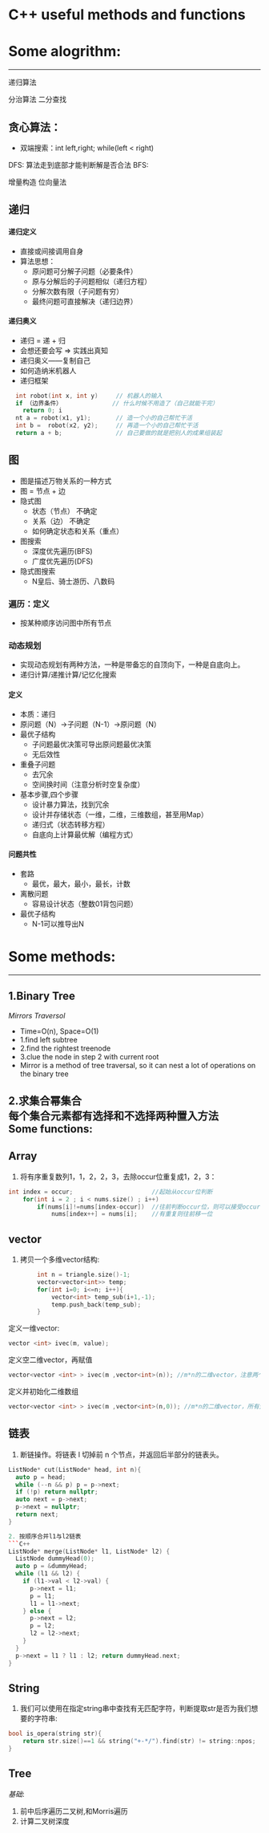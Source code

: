 C++ useful methods and functions
================================
# Some alogrithm:
---------------
递归算法

分治算法
二分查找

## 贪心算法：
- 双端搜索：int left,right; while(left < right)

DFS: 算法走到底部才能判断解是否合法
BFS:

增量构造
位向量法

## 递归
#### 递归定义
- 直接或间接调用自身 
- 算法思想： 
  + 原问题可分解子问题（必要条件） 
  + 原与分解后的子问题相似（递归方程） 
  + 分解次数有限（子问题有穷） 
  + 最终问题可直接解决（递归边界）
#### 递归奥义
- 递归 = 递 + 归 
- 会想还要会写 => 实践出真知 
- 递归奥义——复制自己 
- 如何造纳米机器人
- 递归框架 
```C++
  int robot(int x, int y)     // 机器人的输入 
  if （边界条件）              // 什么时候不用造了（自己就能干完） 
    return 0; i
  nt a = robot(x1, y1);       // 造一个小的自己帮忙干活 
  int b =  robot(x2, y2);     // 再造一个小的自己帮忙干活 
  return a + b;               // 自己要做的就是把别人的成果组装起
```

## 图
- 图是描述万物关系的一种方式
- 图 = 节点 + 边
- 隐式图
  + 状态（节点） 不确定 
  + 关系（边） 不确定
  + 如何确定状态和关系（重点）
- 图搜索
  + 深度优先遍历(BFS)
  + 广度优先遍历(DFS)
- 隐式图搜索
  + N皇后、骑士游历、八数码
### 遍历：定义
- 按某种顺序访问图中所有节点

### 动态规划
- 实现动态规划有两种方法，一种是带备忘的自顶向下，一种是自底向上。
- 递归计算/递推计算/记忆化搜索
#### 定义
- 本质：递归 
- 原问题（N）->子问题（N-1）->原问题（N）
- 最优子结构 
  + 子问题最优决策可导出原问题最优决策  
  + 无后效性 
- 重叠子问题 
  + 去冗余 
  + 空间换时间（注意分析时空复杂度）
- 基本步骤,四个步骤 
  + 设计暴力算法，找到冗余 
  + 设计并存储状态（一维，二维，三维数组，甚至用Map） 
  + 递归式（状态转移方程） 
  + 自底向上计算最优解（编程方式）
#### 问题共性
- 套路 
  + 最优，最大，最小，最长，计数 
- 离散问题 
  + 容易设计状态（整数01背包问题） 
- 最优子结构 
  + N-1可以推导出N
  
# Some methods:
-------------
1.Binary Tree
--------------
*Mirrors Traversol*<br>
- Time=O(n), Space=O(1)<br>
- 1.find left subtree<br>
- 2.find the rightest treenode<br>
- 3.clue the node in step 2 with current root<br>
- Mirror is a method of tree traversal, so it can nest a lot of operations on the binary tree<br>

2.求集合幂集合<br>
每个集合元素都有选择和不选择两种置入方法<br>
Some functions:
---------------
Array
-----
1. 将有序重复数列1，1，2，2，3，去除occur位重复成1，2，3：
```C++
int index = occur;                      //起始从occur位判断
    for(int i = 2 ; i < nums.size() ; i++)
        if(nums[i]!=nums[index-occur])  //往前判断occur位，则可以接受occur位重复
            nums[index++] = nums[i];    //有重复则往前移一位
```



vector
-------
1. 拷贝一个多维vector结构:
```C++
        int n = triangle.size()-1;
        vector<vector<int>> temp;
        for(int i=0; i<=n; i++){
            vector<int> temp_sub(i+1,-1);
            temp.push_back(temp_sub);
        }
```
定义一维vector:
```C++
vector <int> ivec(m, value);
```
定义空二维vector，再赋值
```C++
vector<vector <int> > ivec(m ,vector<int>(n)); //m*n的二维vector，注意两个 "> "之间要有空格！
```
定义并初始化二维数组
```C++
vector<vector <int> > ivec(m ,vector<int>(n,0)); //m*n的二维vector，所有元素初始化为0
```

链表
----
1. 断链操作。将链表 l 切掉前 n 个节点，并返回后半部分的链表头。
```C++
ListNode* cut(ListNode* head, int n){ 
  auto p = head; 
  while (--n && p) p = p->next;  
  if (!p) return nullptr; 
  auto next = p->next; 
  p->next = nullptr; 
  return next; 
} 

2. 按顺序合并l1与l2链表
```C++
ListNode* merge(ListNode* l1, ListNode* l2) { 
  ListNode dummyHead(0); 
  auto p = &dummyHead; 
  while (l1 && l2) { 
    if (l1->val < l2->val) { 
      p->next = l1; 
      p = l1; 
      l1 = l1->next; 
    } else { 
      p->next = l2; 
      p = l2; 
      l2 = l2->next; 
    } 
  } 
  p->next = l1 ? l1 : l2; return dummyHead.next; 
}
```

String
------
1. 我们可以使用在指定string串中查找有无匹配字符，判断提取str是否为我们想要的字符串:
```C++
bool is_opera(string str){
    return str.size()==1 && string("+-*/").find(str) != string::npos;
}
```

Tree
----
*基础*:
1. 前中后序遍历二叉树,和Morris遍历<br>
2. 计算二叉树深度<br>
